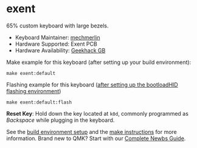 # exent

65% custom keyboard with large bezels. 

* Keyboard Maintainer: [mechmerlin](https://github.com/mechmerlin)
* Hardware Supported: Exent PCB
* Hardware Availability: [Geekhack GB](https://geekhack.org/index.php?topic=87213.0)

Make example for this keyboard (after setting up your build environment):

    make exent:default

Flashing example for this keyboard ([after setting up the bootloadHID flashing environment](flashing_bootloadhid.md))

    make exent:default:flash

**Reset Key**: Hold down the key located at `k0d`, commonly programmed as *Backspace* while plugging in the keyboard.

See the [build environment setup](https://docs.qmk.fm/#/getting_started_build_tools) and the [make instructions](https://docs.qmk.fm/#/getting_started_make_guide) for more information. Brand new to QMK? Start with our [Complete Newbs Guide](https://docs.qmk.fm/#/newbs).
